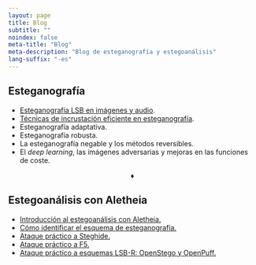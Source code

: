 ```yaml
---
layout: page
title: Blog
subtitle: "" 
noindex: false
meta-title: "Blog"
meta-description: "Blog de esteganografía y estegoanálisis"
lang-suffix: "-es"
---
```



## Esteganografía
- [Esteganografía LSB en imágenes y audio](/stego/blog/lsb-es).
- [Técnicas de incrustación eficiente en esteganografía](/stego/blog/efficient-es).
- Esteganografía adaptativa.
- Esteganografía robusta.
- La esteganografía negable y los métodos reversibles.
- El *deep learning*, las imágenes adversarias y mejoras en las funciones de coste.

<center>&diams;</center>

## Estegoanálisis con Aletheia
- [Introducción al estegoanálisis con Aletheia.](/stego/aletheia/intro-es)
- [Cómo identificar el esquema de esteganografía.](/stego/aletheia/identify-es)
- [Ataque práctico a Steghide.](/stego/aletheia/steghide-attack-es)
- [Ataque práctico a F5.](/stego/aletheia/f5-attack-es)
- [Ataque práctico a esquemas LSB-R: OpenStego y OpenPuff.](/stego/aletheia/lsbr-attack-es)











